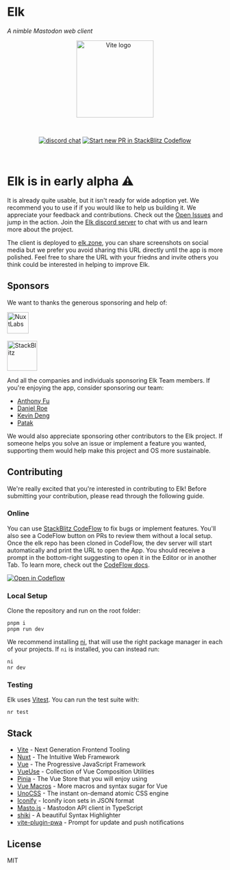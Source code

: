 # Elk
*A nimble Mastodon web client*

<p align="center">
  <a href="https://elk.zone" target="_blank" rel="noopener noreferrer">
    <img width="180" src="https://elk.zone/logo.svg" alt="Vite logo">
  </a>
</p>
<br/>
<p align="center">
  <a href="https://chat.elk.zone"><img src="https://img.shields.io/badge/chat-discord-blue?style=flat&logo=discord" alt="discord chat"></a>
  <a href="https://pr.new/elk-zone/elk"><img src="https://developer.stackblitz.com/img/start_pr_dark_small.svg" alt="Start new PR in StackBlitz Codeflow"></a>
</p>
<br/>

# Elk is in early alpha ⚠️ 

It is already quite usable, but it isn't ready for wide adoption yet. We recommend you to use if if you would like to help us building it. We appreciate your feedback and contributions. Check out the [Open Issues](https://github.com/elk-zone/elk/issues) and jump in the action. Join the [Elk discord server](https://chat.elk.zone) to chat with us and learn more about the project.

The client is deployed to [elk.zone](https://elk.zone), you can share screenshots on social media but we prefer you avoid sharing this URL directly until the app is more polished. Feel free to share the URL with your friedns and invite others you think could be interested in helping to improve Elk.

## Sponsors

We want to thanks the generous sponsoring and help of:

<a href="https://nuxtlabs.com/" target="_blank" rel="noopener noreferrer">
<img src="https://user-images.githubusercontent.com/11247099/210197359-83cb4232-3647-4400-8ac8-b68909ed4516.svg" alt="NuxtLabs" height="50">
</a>
<br><br>
<a href="https://stackblitz.com/" target="_blank" rel="noopener noreferrer">
<img src="https://user-images.githubusercontent.com/11247099/210197445-61a76633-2907-47cc-8a9a-f5e1669552fa.svg" alt="StackBlitz" height="70">
</a>

And all the companies and individuals sponsoring Elk Team members. If you're enjoying the app, consider sponsoring our team:

- [Anthony Fu](https://github.com/sponsors/antfu)
- [Daniel Roe](https://github.com/sponsors/danielroe)
- [Kevin Deng](https://github.com/sponsors/sxzz)
- [Patak](https://github.com/sponsors/patak-dev)

We would also appreciate sponsoring other contributors to the Elk project. If someone helps you solve an issue or implement a feature you wanted, supporting them would help make this project and OS more sustainable.

## Contributing

We're really excited that you're interested in contributing to Elk! Before submitting your contribution, please read through the following guide.

### Online

You can use [StackBlitz CodeFlow](https://stackblitz.com/codeflow) to fix bugs or implement features. You'll also see a CodeFlow button on PRs to review them without a local setup. Once the elk repo has been cloned in CodeFlow, the dev server will start automatically and print the URL to open the App. You should receive a prompt in the bottom-right suggesting to open it in the Editor or in another Tab. To learn more, check out the [CodeFlow docs](https://developer.stackblitz.com/codeflow/what-is-codeflow). 

[![Open in Codeflow](https://developer.stackblitz.com/img/open_in_codeflow.svg)](https://pr.new/elk-zone/elk)

### Local Setup

Clone the repository and run on the root folder:

```
pnpm i
pnpm run dev
```

We recommend installing [ni](https://github.com/antfu/ni#ni), that will use the right package manager in each of your projects. If `ni` is installed, you can instead run:

```
ni
nr dev
```

### Testing

Elk uses [Vitest](https://vitest.dev). You can run the test suite with:

```
nr test
```

## Stack

- [Vite](https://vitejs.dev/) - Next Generation Frontend Tooling
- [Nuxt](https://nuxt.com/) - The Intuitive Web Framework
- [Vue](https://vuejs.org/) - The Progressive JavaScript Framework
- [VueUse](https://vueuse.org/) - Collection of Vue Composition Utilities
- [Pinia](https://pinia.vuejs.org/) - The Vue Store that you will enjoy using
- [Vue Macros](https://vue-macros.sxzz.moe/) - More macros and syntax sugar for Vue
- [UnoCSS](https://uno.antfu.me/) - The instant on-demand atomic CSS engine
- [Iconify](https://github.com/iconify/icon-sets#iconify-icon-sets-in-json-format) - Iconify icon sets in JSON format
- [Masto.js](https://neet.github.io/masto.js) - Mastodon API client in TypeScript
- [shiki](https://shiki.matsu.io/) - A beautiful Syntax Highlighter
- [vite-plugin-pwa](https://github.com/vite-pwa/vite-plugin-pwa) - Prompt for update and push notifications

## License

MIT
